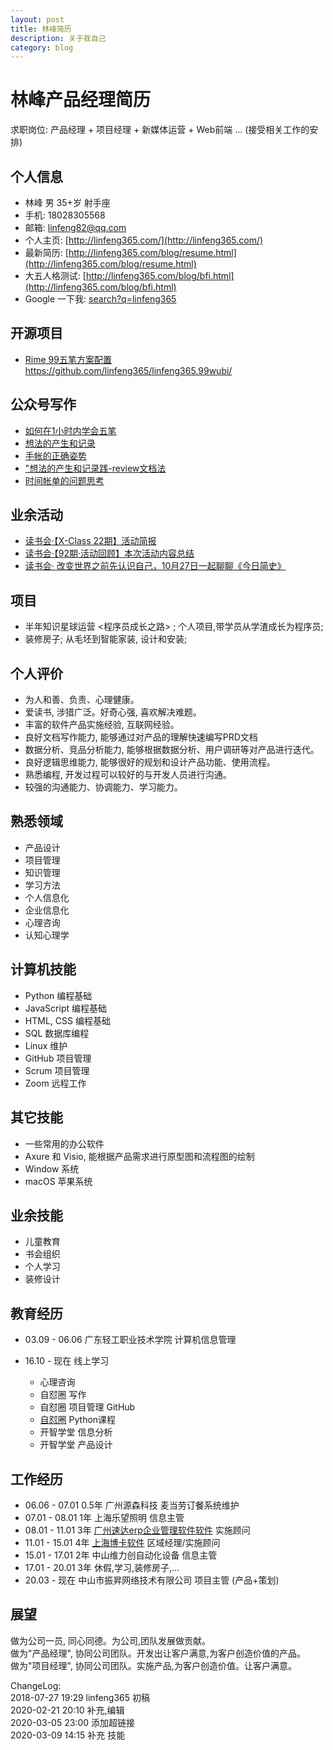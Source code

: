 ```yaml
---
layout: post
title: 林峰简历
description: 关于我自己
category: blog
---
```


# 林峰产品经理简历
求职岗位: 产品经理 + 项目经理 + 新媒体运营 + Web前端 … (接受相关工作的安排)


## 个人信息
* 林峰  男 35+岁 射手座
* 手机: 18028305568
* 邮箱: linfeng82@qq.com
* 个人主页: [http://linfeng365.com/](http://linfeng365.com/)
* 最新简历: [http://linfeng365.com/blog/resume.html](http://linfeng365.com/blog/resume.html)
* 大五人格测试: [http://linfeng365.com/blog/bfi.html](http://linfeng365.com/blog/bfi.html)  
* Google 一下我: [search?q=linfeng365](https://www.google.com/search?q=linfeng365)


## 开源项目

* [Rime 99五笔方案配置](https://github.com/linfeng365/linfeng365.99wubi/)  
https://github.com/linfeng365/linfeng365.99wubi/

## 公众号写作

* [如何在1小时内学会五笔](https://mp.weixin.qq.com/s/O9owo1yJwG4VIpu9xio7Cg)
* [想法的产生和记录](https://mp.weixin.qq.com/s/P5Vu8DTFKNyv3WIcBilWtA)
* [手帐的正确姿势](https://mp.weixin.qq.com/s/UEO2dVB7KOW-W1bT--5EQg)
* ["想法的产生和记录践-review文档法](https://mp.weixin.qq.com/s/naCsJbh_IGN7gQ-b13x1Xg)
* [时间帐单的问题思考](https://mp.weixin.qq.com/s/_NGdojJ7R1HkNRfuPZCAng)


## 业余活动

* [读书会·【X-Class 22期】活动简报](https://mp.weixin.qq.com/s/jdqpmot6KVkFrO3kuytiHA)
* [读书会·【92期·活动回顾】本次活动内容总结](https://mp.weixin.qq.com/s/e7ifeN8iV1WGgaQ04DZOxg)
* [读书会· 改变世界之前先认识自己，10月27日一起聊聊《今日简史》](https://mp.weixin.qq.com/s/bfjIv1lFkw_-0akATiTPCg)

## 项目

* 半年知识星球运营 <程序员成长之路> ; 个人项目,带学员从学渣成长为程序员;
* 装修房子; 从毛坯到智能家装, 设计和安装;


## 个人评价

* 为人和善、负责、心理健康。
* 爱读书, 涉猎广泛。好奇心强, 喜欢解决难题。
* 丰富的软件产品实施经验, 互联网经验。
* 良好文档写作能力, 能够通过对产品的理解快速编写PRD文档
* 数据分析、竞品分析能力, 能够根据数据分析、用户调研等对产品进行迭代。
* 良好逻辑思维能力, 能够很好的规划和设计产品功能、使用流程。
* 熟悉编程, 开发过程可以较好的与开发人员进行沟通。
* 较强的沟通能力、协调能力、学习能力。


## 熟悉领域
* 产品设计  
* 项目管理  
* 知识管理  
* 学习方法  
* 个人信息化  
* 企业信息化  
* 心理咨询  
* 认知心理学    


## 计算机技能

* Python 编程基础
* JavaScript 编程基础
* HTML, CSS 编程基础
* SQL 数据库编程
* Linux 维护
* GitHub 项目管理
* Scrum 项目管理
* Zoom 远程工作




## 其它技能

* 一些常用的办公软件 
* Axure 和 Visio, 能根据产品需求进行原型图和流程图的绘制  
* Window 系统
* macOS 苹果系统

## 业余技能

* 儿童教育  
* 书会组织    
* 个人学习  
* 装修设计  




## 教育经历

* 03.09 - 06.06 广东轻工职业技术学院  计算机信息管理

* 16.10 - 现在 线上学习
    * 心理咨询
    * 自怼圈 写作
    * 自怼圈 项目管理 GitHub
    * [自怼圈](https://du.101.camp/duw/) Python课程
    * 开智学堂 信息分析
    * 开智学堂 产品设计


## 工作经历

* 06.06 - 07.01   0.5年  广州源森科技    麦当劳订餐系统维护
* 07.01 - 08.01   1年   上海乐望照明    信息主管  
* 08.01 - 11.01   3年  [广州速达erp企业管理软件软件](http://superdata.com.cn/)
 实施顾问  
* 11.01 - 15.01   4年  [上海博卡软件](http://www.shboka.com/)    区域经理/实施顾问 
* 15.01 - 17.01   2年  中山维力创自动化设备    信息主管
* 17.01 - 20.01   3年  休假,学习,装修房子,… 
* 20.03 - 现在         中山市振昇网络技术有限公司   项目主管 (产品+策划)




## 展望

做为公司一员, 同心同德。为公司,团队发展做贡献。  
做为"产品经理", 协同公司团队。开发出让客户满意,为客户创造价值的产品。   
做为"项目经理", 协同公司团队。实施产品,为客户创造价值。让客户满意。  


ChangeLog:  
2018-07-27 19:29 linfeng365 初稿  
2020-02-21 20:10 补充,编辑  
2020-03-05 23:00 添加超链接  
2020-03-09 14:15 补充 技能  

